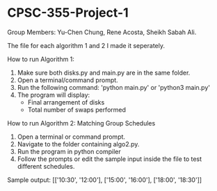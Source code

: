 # CPSC-355-Project-1
Group Members: Yu-Chen Chung, Rene Acosta, Sheikh Sabah Ali.

The file for each algorithm 1 and 2 I made it seperately. 


How to run Algorithm 1:
   1. Make sure both disks.py and main.py are in the same folder.
   2. Open a terminal/command prompt.
   3. Run the following command:
      'python main.py' or 'python3 main.py'
   4. The program will display:
      - Final arrangement of disks
      - Total number of swaps performed


How to run Algorithm 2: Matching Group Schedules

   1. Open a terminal or command prompt.  
   2. Navigate to the folder containing algo2.py.  
   3. Run the program in python compiler
   4. Follow the prompts or edit the sample input inside the file to test different schedules.

   Sample output: [['10:30', '12:00'], ['15:00', '16:00'], ['18:00', '18:30']]

